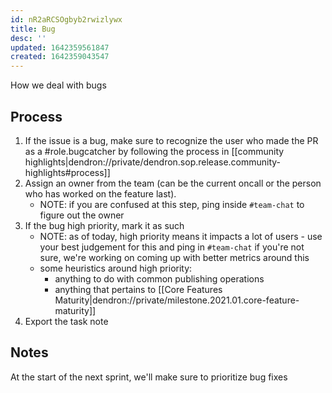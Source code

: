```yaml
---
id: nR2aRCSOgbyb2rwizlywx
title: Bug
desc: ''
updated: 1642359561847
created: 1642359043547
---
```


How we deal with bugs

## Process

1. If the issue is a bug, make sure to recognize the user who made the PR as a #role.bugcatcher by following the process in [[community highlights|dendron://private/dendron.sop.release.community-highlights#process]]
1. Assign an owner from the team (can be the current oncall or the person who has worked on the feature last). 
    - NOTE: if you are confused at this step, ping inside `#team-chat` to figure out the owner
1. If the bug high priority, mark it as such
    - NOTE: as of today, high priority means it impacts a lot of users - use your best judgement for this and ping in `#team-chat` if you're not sure, we're working on coming up with better metrics around this
    - some heuristics around high priority:
        - anything to do with common publishing operations
        - anything that pertains to [[Core Features Maturity|dendron://private/milestone.2021.01.core-feature-maturity]]
1. Export the task note

## Notes

At the start of the next sprint, we'll make sure to prioritize bug fixes 


